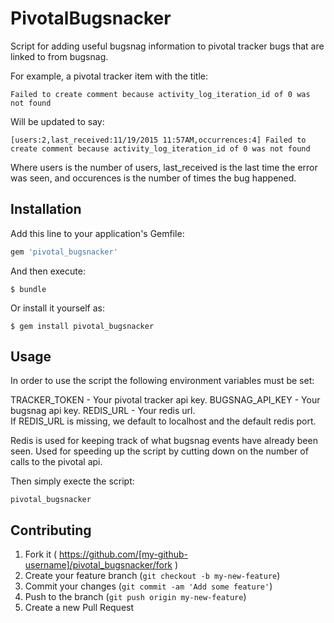 # PivotalBugsnacker

Script for adding useful bugsnag information to pivotal tracker bugs that are linked to from bugsnag.

For example, a pivotal tracker item with the title:

    Failed to create comment because activity_log_iteration_id of 0 was not found

Will be updated to say: 

    [users:2,last_received:11/19/2015 11:57AM,occurrences:4] Failed to create comment because activity_log_iteration_id of 0 was not found

Where users is the number of users, last_received is the last time the error was seen, and occurences is the number of times the bug happened.


## Installation

Add this line to your application's Gemfile:

```ruby
gem 'pivotal_bugsnacker'
```

And then execute:

    $ bundle

Or install it yourself as:

    $ gem install pivotal_bugsnacker

## Usage
In order to use the script the following environment variables must be set:

TRACKER_TOKEN - Your pivotal tracker api key.
BUGSNAG_API_KEY - Your bugsnag api key.
REDIS_URL - Your redis url.  
If REDIS_URL is missing, we default to localhost and the default redis port.

Redis is used for keeping track of what bugsnag events have already been seen. Used for speeding up the script by cutting down on the number of calls to the pivotal api.

Then simply execte the script:

    pivotal_bugsnacker

## Contributing

1. Fork it ( https://github.com/[my-github-username]/pivotal_bugsnacker/fork )
2. Create your feature branch (`git checkout -b my-new-feature`)
3. Commit your changes (`git commit -am 'Add some feature'`)
4. Push to the branch (`git push origin my-new-feature`)
5. Create a new Pull Request
